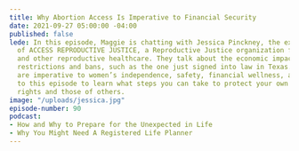 ```yaml
---
title: Why Abortion Access Is Imperative to Financial Security
date: 2021-09-27 05:00:00 -04:00
published: false
lede: In this episode, Maggie is chatting with Jessica Pinckney, the executive director
  of ACCESS REPRODUCTIVE JUSTICE, a Reproductive Justice organization funding abortion
  and other reproductive healthcare. They talk about the economic impacts of abortion
  restrictions and bans, such as the one just signed into law in Texas. Abortion rights
  are imperative to women’s independence, safety, financial wellness, and more. Listen
  to this episode to learn what steps you can take to protect your own reproductive
  rights and those of others.
image: "/uploads/jessica.jpg"
episode-number: 90
podcast:
- How and Why to Prepare for the Unexpected in Life
- Why You Might Need A Registered Life Planner
---
```


